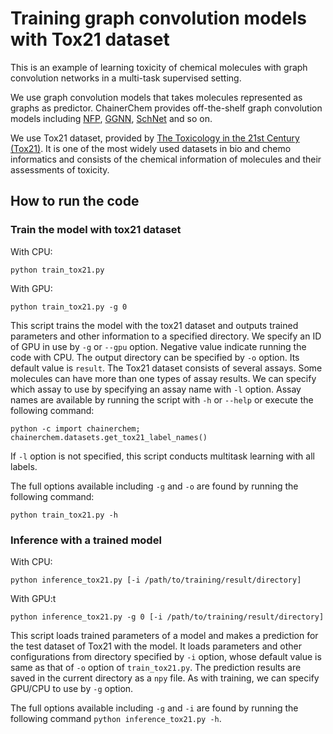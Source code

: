 # Training graph convolution models with Tox21 dataset

This is an example of learning toxicity of chemical molecules with graph convolution networks in a multi-task supervised setting.

We use graph convolution models that takes molecules represented as graphs as predictor.
ChainerChem provides off-the-shelf graph convolution models including [NFP](https://arxiv.org/abs/1509.09292), [GGNN](https://arxiv.org/abs/1511.05493), [SchNet](https://arxiv.org/abs/1706.08566) and so on.

We use Tox21 dataset, provided by [The Toxicology in the 21st Century (Tox21)](https://ncats.nih.gov/tox21).
It is one of the most widely used datasets in bio and chemo informatics
and consists of the chemical information of molecules and their assessments of toxicity.

## How to run the code

### Train the model with tox21 dataset

With CPU:
```angular2html
python train_tox21.py
```

With GPU:
```angular2html
python train_tox21.py -g 0
```

This script trains the model with the tox21 dataset
and outputs trained parameters and other information to a specified directory.
We specify an ID of GPU in use by `-g` or `--gpu` option.
Negative value indicate running the code with CPU.
The output directory can be specified by `-o` option.
Its default value is `result`.
The Tox21 dataset consists of several assays.
Some molecules can have more than one types of assay results.
We can specify which assay to use by specifying an assay name with `-l` option.
Assay names are available by running the script with `-h` or `--help`
or execute the following command:

```
python -c import chainerchem; chainerchem.datasets.get_tox21_label_names()
```

If `-l` option is not specified, this script conducts multitask learning with all labels.

The full options available including `-g` and `-o` are found
by running the following command:

```
python train_tox21.py -h
```

### Inference with a trained model

With CPU:
```
python inference_tox21.py [-i /path/to/training/result/directory]
```

With GPU:t
```
python inference_tox21.py -g 0 [-i /path/to/training/result/directory]
```

This script loads trained parameters of a model and
makes a prediction for the test dataset of Tox21 with the model.
It loads parameters and other configurations from directory specified by `-i` option,
whose default value is same as that of `-o` option of `train_tox21.py`.
The prediction results are saved in the current directory as a `npy` file.
As with training, we can specify GPU/CPU to use by `-g` option.

The full options available including `-g` and `-i` are found
by running the following command `python inference_tox21.py -h`.

